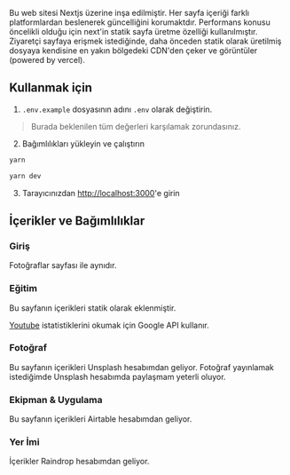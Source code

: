 Bu web sitesi Nextjs üzerine inşa edilmiştir. Her sayfa içeriği farklı
platformlardan beslenerek güncelliğini korumaktdır.
Performans konusu öncelikli olduğu için next'in statik sayfa üretme özelliği
kullanılmıştır. Ziyaretçi sayfaya erişmek istediğinde, daha önceden statik
olarak üretilmiş dosyaya kendisine en yakın bölgedeki CDN'den çeker ve
görüntüler (powered by vercel).

## Kullanmak için

1. `.env.example` dosyasının adını `.env` olarak değiştirin.

> Burada beklenilen tüm değerleri karşılamak zorundasınız.

2. Bağımlılıkları yükleyin ve çalıştırın

```bash
yarn
```

```bash
yarn dev
```

3. Tarayıcınızdan [http://localhost:3000](http://localhost:3000)'e girin

## İçerikler ve Bağımlılıklar

### Giriş

Fotoğraflar sayfası ile aynıdır.

### Eğitim

Bu sayfanın içerikleri statik olarak eklenmiştir.

[Youtube](https://github.com/ademilter/homepage/blob/master/lib/youtube.js)
istatistiklerini okumak için Google API kullanır.

### Fotoğraf

Bu sayfanın içerikleri Unsplash hesabımdan geliyor. Fotoğraf yayınlamak
istediğimde Unsplash hesabımda paylaşmam yeterli oluyor.

### Ekipman & Uygulama

Bu sayfanın içerikleri Airtable hesabımdan geliyor.

### Yer İmi

İçerikler Raindrop hesabımdan geliyor.


